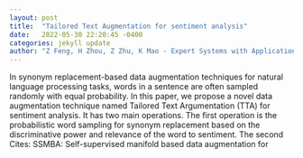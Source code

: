 ```yaml
---
layout: post
title:  "Tailored Text Augmentation for sentiment analysis"
date:   2022-05-30 22:20:45 -0400
categories: jekyll update
author: "Z Feng, H Zhou, Z Zhu, K Mao - Expert Systems with Applications, 2022"
---
```

In synonym replacement-based data augmentation techniques for natural language processing tasks, words in a sentence are often sampled randomly with equal probability. In this paper, we propose a novel data augmentation technique named Tailored Text Argumentation (TTA) for sentiment analysis. It has two main operations. The first operation is the probabilistic word sampling for synonym replacement based on the discriminative power and relevance of the word to sentiment. The second  Cites: SSMBA: Self-supervised manifold based data augmentation for